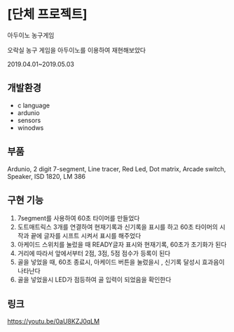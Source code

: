 [단체 프로젝트]
==============
아두이노 농구게임

오락실 농구 게임을 아두이노를 이용하여 재현해보았다 

2019.04.01~2019.05.03


개발환경
--------
- c language
- ardunio
- sensors
- winodws

부품 
----
Ardunio, 2 digit 7-segment, Line tracer, Red Led, Dot matrix, Arcade switch, Speaker, ISD 1820, LM 386

구현 기능
-----
  1. 7segment를 사용하여 60초 타이머를 만들었다
  2. 도트매트릭스 3개를 연결하여 현재기록과 신기록을 표시를 하고 60초 타이머의 시작과 끝에 글자를 시프트 시켜서 표시를 해주었다 
  3. 아케이드 스위치를 눌렀을 때 READY글자 표시와 현재기록, 60초가 초기화가 된다 
  4. 거리에 따라서 앞에서부터  2점, 3점, 5점 점수가 등록이 된다
  5. 골을 넣었을 때, 60초 종료시, 아케이드 버튼을 눌렀을시 , 신기록 달성시 효과음이 나타난다 
  6. 골을 넣었을시 LED가 점등하여 골 입력이 되었음을 확인한다  

링크 
----
https://youtu.be/0aU8KZJ0qLM

